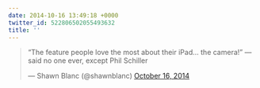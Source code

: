 ```yaml
---
date: 2014-10-16 13:49:18 +0000
twitter_id: 522806502055493632
title: ''
---
```


<blockquote class="twitter-tweet"><p lang="en" dir="ltr">“The feature people love the most about their iPad… the camera!” — said no one ever, except Phil Schiller</p>&mdash; Shawn Blanc (@shawnblanc) <a href="https://twitter.com/shawnblanc/status/522806249805848576?ref_src=twsrc%5Etfw">October 16, 2014</a></blockquote>
<script async src="https://platform.twitter.com/widgets.js" charset="utf-8"></script>
